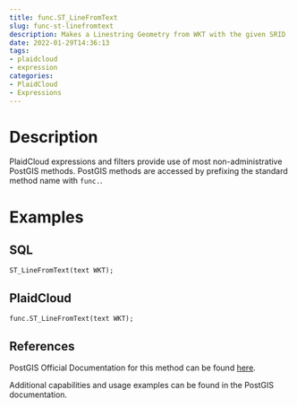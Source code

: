 ```yaml
---
title: func.ST_LineFromText
slug: func-st-linefromtext
description: Makes a Linestring Geometry from WKT with the given SRID
date: 2022-01-29T14:36:13
tags:
- plaidcloud
- expression
categories:
- PlaidCloud
- Expressions
---
```



# Description


PlaidCloud expressions and filters provide use of most non-administrative PostGIS methods. PostGIS methods are accessed by prefixing the standard method name with `func.`.



# Examples


## SQL



```
ST_LineFromText(text WKT);
```


## PlaidCloud



```
func.ST_LineFromText(text WKT);
```


## References


PostGIS Official Documentation for this method can be found [here](https://postgis.net/docs/manual-3.1/ST_LineFromText.html).



Additional capabilities and usage examples can be found in the PostGIS documentation.

